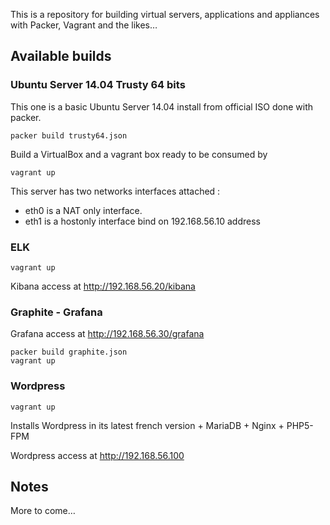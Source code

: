 This is a repository for building virtual servers, applications and appliances with Packer, Vagrant and the likes…

## Available builds

### Ubuntu Server 14.04 Trusty 64 bits

This one is a basic Ubuntu Server 14.04 install from official ISO done with packer.

	packer build trusty64.json

Build a VirtualBox and a vagrant box ready to be consumed by

	vagrant up

This server has two networks interfaces attached :

- eth0 is a NAT only interface.
- eth1 is a hostonly interface bind on 192.168.56.10 address

### ELK

	vagrant up

Kibana access at http://192.168.56.20/kibana

### Graphite - Grafana

Grafana access at http://192.168.56.30/grafana

	packer build graphite.json
	vagrant up
	
### Wordpress

	vagrant up

Installs Wordpress in its latest french version + MariaDB + Nginx + PHP5-FPM

Wordpress access at http://192.168.56.100

## Notes

More to come…
